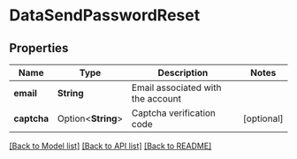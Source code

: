 # DataSendPasswordReset

## Properties

Name | Type | Description | Notes
------------ | ------------- | ------------- | -------------
**email** | **String** | Email associated with the account | 
**captcha** | Option<**String**> | Captcha verification code | [optional]

[[Back to Model list]](../README.md#documentation-for-models) [[Back to API list]](../README.md#documentation-for-api-endpoints) [[Back to README]](../README.md)


